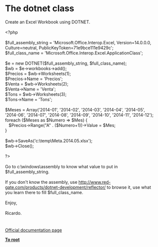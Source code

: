 # The dotnet class




<div class="phpcode"><span class="html">
Create an Excel Workbook using DOTNET.<br><br><span class="default">&lt;?php<br><br>$full_assembly_string </span><span class="keyword">= </span><span class="string">&apos;Microsoft.Office.Interop.Excel, Version=14.0.0.0, Culture=neutral, PublicKeyToken=71e9bce111e9429c&apos;</span><span class="keyword">;<br></span><span class="default">$full_class_name </span><span class="keyword">= </span><span class="string">&apos;Microsoft.Office.Interop.Excel.ApplicationClass&apos;</span><span class="keyword">;<br><br></span><span class="default">$e </span><span class="keyword">= new </span><span class="default">DOTNET</span><span class="keyword">(</span><span class="default">$full_assembly_string</span><span class="keyword">, </span><span class="default">$full_class_name</span><span class="keyword">);<br></span><span class="default">$wb </span><span class="keyword">= </span><span class="default">$e</span><span class="keyword">-&gt;</span><span class="default">workbooks</span><span class="keyword">-&gt;</span><span class="default">add</span><span class="keyword">();<br></span><span class="default">$Precios </span><span class="keyword">= </span><span class="default">$wb</span><span class="keyword">-&gt;</span><span class="default">Worksheets</span><span class="keyword">(</span><span class="default">1</span><span class="keyword">);<br></span><span class="default">$Precios</span><span class="keyword">-&gt;</span><span class="default">Name </span><span class="keyword">= </span><span class="string">&apos;Precios&apos;</span><span class="keyword">;<br></span><span class="default">$Venta </span><span class="keyword">= </span><span class="default">$wb</span><span class="keyword">-&gt;</span><span class="default">Worksheets</span><span class="keyword">(</span><span class="default">2</span><span class="keyword">);<br></span><span class="default">$Venta</span><span class="keyword">-&gt;</span><span class="default">Name </span><span class="keyword">= </span><span class="string">&apos;Venta&apos;</span><span class="keyword">;<br></span><span class="default">$Tons </span><span class="keyword">= </span><span class="default">$wb</span><span class="keyword">-&gt;</span><span class="default">Worksheets</span><span class="keyword">(</span><span class="default">3</span><span class="keyword">);<br></span><span class="default">$Tons</span><span class="keyword">-&gt;</span><span class="default">Name </span><span class="keyword">= </span><span class="string">&apos;Tons&apos;</span><span class="keyword">;<br><br></span><span class="default">$Meses </span><span class="keyword">= Array(</span><span class="string">&apos;2014-01&apos;</span><span class="keyword">, </span><span class="string">&apos;2014-02&apos;</span><span class="keyword">, </span><span class="string">&apos;2014-03&apos;</span><span class="keyword">, </span><span class="string">&apos;2014-04&apos;</span><span class="keyword">, </span><span class="string">&apos;2014-05&apos;</span><span class="keyword">, </span><span class="string">&apos;2014-06&apos;</span><span class="keyword">, </span><span class="string">&apos;2014-07&apos;</span><span class="keyword">, </span><span class="string">&apos;2014-08&apos;</span><span class="keyword">, </span><span class="string">&apos;2014-09&apos;</span><span class="keyword">, </span><span class="string">&apos;2014-10&apos;</span><span class="keyword">, </span><span class="string">&apos;2014-11&apos;</span><span class="keyword">, </span><span class="string">&apos;2014-12&apos;</span><span class="keyword">);<br>foreach (</span><span class="default">$Meses </span><span class="keyword">as </span><span class="default">$Numero </span><span class="keyword">=&gt; </span><span class="default">$Mes</span><span class="keyword">) {<br>&#xA0;&#xA0; </span><span class="default">$Precios</span><span class="keyword">-&gt;</span><span class="default">Range</span><span class="keyword">(</span><span class="string">&quot;A&quot; </span><span class="keyword">. (</span><span class="default">$Numero</span><span class="keyword">+</span><span class="default">1</span><span class="keyword">))-&gt;</span><span class="default">Value </span><span class="keyword">= </span><span class="default">$Mes</span><span class="keyword">;<br>}<br><br></span><span class="default">$wb</span><span class="keyword">-&gt;</span><span class="default">SaveAs</span><span class="keyword">(</span><span class="string">&apos;c:\temp\Meta.2014.05.xlsx&apos;</span><span class="keyword">);<br></span><span class="default">$wb</span><span class="keyword">-&gt;</span><span class="default">Close</span><span class="keyword">();<br><br></span><span class="default">?&gt;<br></span><br>Go to c:\windows\assembly to know what value to put in $full_assembly_string.<br><br>If you don&apos;t know the assembly, use <a href="http://www.red-gate.com/products/dotnet-development/reflector/" rel="nofollow" target="_blank">http://www.red-gate.com/products/dotnet-development/reflector/</a> to browse it, use what you learn there to fill $full_class_name.<br><br>Enjoy,<br><br>Ricardo.</span>
</div>
  

#

[Official documentation page](https://www.php.net/manual/en/class.dotnet.php)

**[To root](/README.md)**